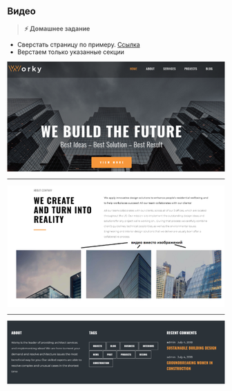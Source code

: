 
##  Видео

> **⚡️ Домашнее задание**

- Сверстать страницу по примеру. [Ссылка](https://www.templatemonster.com/demo/76333.html)
- Верстаем только указанные секции

<img src="./img/img1.png" />

---

<img src="./img/img2.png" />

---

<img src="./img/img3.png" />
